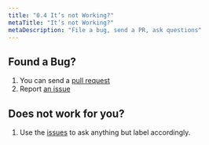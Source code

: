 ```yaml
---
title: "0.4 It’s not Working?"
metaTitle: "It’s not Working?"
metaDescription: "File a bug, send a PR, ask questions"
---
```


## Found a Bug?

1. You can send a [pull request](https://github.com/christiannwamba/herm-workshop)
2. Report [an issue](https://github.com/christiannwamba/herm-workshop/issues/new)


## Does not work for you?

1. Use the [issues](https://github.com/christiannwamba/herm-workshop/issues) to ask anything but label accordingly.
